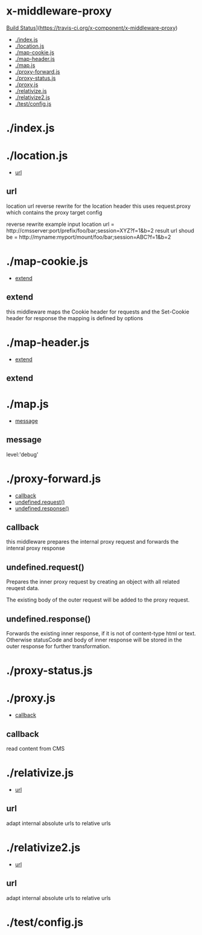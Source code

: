 # x-middleware-proxy

[Build Status](https://travis-ci.org/x-component/x-middleware-proxy.png?v1.0.0)](https://travis-ci.org/x-component/x-middleware-proxy)

- [./index.js](#indexjs) 
- [./location.js](#locationjs) 
- [./map-cookie.js](#map-cookiejs) 
- [./map-header.js](#map-headerjs) 
- [./map.js](#mapjs) 
- [./proxy-forward.js](#proxy-forwardjs) 
- [./proxy-status.js](#proxy-statusjs) 
- [./proxy.js](#proxyjs) 
- [./relativize.js](#relativizejs) 
- [./relativize2.js](#relativize2js) 
- [./test/config.js](#testconfigjs) 

# ./index.js




# ./location.js

  - [url](#url)

## url

  location url reverse rewrite for the location header
   this uses request.proxy which  contains the proxy target config
  
   reverse rewrite example 
   input location url = http://cmsserver:port/prefix/foo/bar;session=XYZ?f=1&b=2
   result url shoud be  = http://myname:myport/mount/foo/bar;session=ABC?f=1&b=2

# ./map-cookie.js

  - [extend](#extend)

## extend

  this middleware maps the Cookie header for requests and the Set-Cookie header for response
  the mapping is defined by options

# ./map-header.js

  - [extend](#extend)

## extend

  

# ./map.js

  - [message](#message)

## message

  level:'debug'

# ./proxy-forward.js

  - [callback](#callback)
  - [undefined.request()](#undefinedrequest)
  - [undefined.response()](#undefinedresponse)

## callback

  this middleware prepares the internal proxy request and forwards the intenral proxy response

## undefined.request()

  Prepares the inner proxy request by creating an object with all related reuqest data.
  
   The existing body of the outer request will be added to the proxy request.

## undefined.response()

  Forwards the existing inner response, if it is not of content-type html or text.
   Otherwise statusCode and body of inner response will be stored in the outer response for further transformation.

# ./proxy-status.js




# ./proxy.js

  - [callback](#callback)

## callback

  read content from CMS

# ./relativize.js

  - [url](#url)

## url

  adapt internal absolute urls to relative urls

# ./relativize2.js

  - [url](#url)

## url

  adapt internal absolute urls to relative urls

# ./test/config.js



